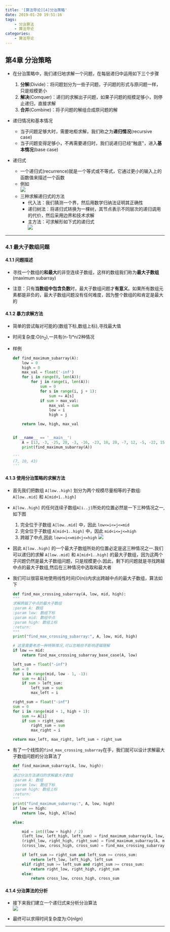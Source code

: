 ```yaml
---
title: '[算法导论][4]分治策略'
date: 2019-01-20 19:51:16
tags:
    - 分治算法
    - 算法导论
categories:
    - 算法导论
---
```

## 第4章 分治策略

- 在分治策略中，我们递归地求解一个问题，在每层递归中运用如下三个步骤
    1. **分解**(Divide)：将问题划分为一些子问题，子问题的形式与原问题一样，只是规模更小
    2. **解决**(Comquer)：递归的求解出子问题，如果子问题的规模足够小，则停止递归，直接求解
    3. **合并**(Combine)：将子问题的解组合成原问题的解

- 递归情况和基本情况
    - 当子问题足够大时，需要地柜求解，我们称之为**递归情况**(recursive case)
    - 当子问题变得足够小，不再需要递归时，我们说递归已经"触底"，进入**基本情况**(base case)

- 递归式
    - 一个递归式(recurrence)就是一个等式或不等式，它通过更小的输入上的函数值来描述一个函数
    - 例如  
    ![](src/递归式例子.png)
    - 三种求解递归式的方法
        - 代入法：我们猜测一个界，然后用数学归纳法证明其正确性
        - 递归树法：将递归式转换为一棵树，其节点表示不同层次的递归调用的代价，然后采用边界和技术求解
        - 主方法：可求解形如下式的递归式  
        ![](src/主方法递归式.png)
---
### 4.1 最大子数组问题

#### 4.1.1 问题描述

- 寻找一个数组的**和最大**的非空连续子数组，这样的数组我们称为**最大子数组**(maximum subarray)

- 注意：只有**当数组中包含负数**时，最大子数组问题才**有意义**。如果所有数组元素都是非负的，最大子数组问题没有任何难度，因为整个数组的和肯定是最大的

#### 4.1.2 暴力求解方法

- 简单的尝试每对可能的{数组下标,数组上标},寻找最大值

- 时间复杂度:O(n<sub>2</sub>),一共有(n-1)*n/2种情况

- 样例
    ````py
    def find_maximum_subarray(A):
        low = 0
        high = 0
        max_val = float('-inf')
        for i in range(0, len(A)):
            for j in range(i, len(A)):
                sum = 0
                for s in range(i, j + 1):
                    sum += A[s]
                if sum > max_val:
                    max_val = sum
                    low = i
                    high = j

        return low, high, max_val


    if __name__ == '__main__':
        A = [13, -3, -25, 20, -3, -16, -23, 18, 20, -7, 12, -5, -22, 15, -4, 7]
        print(find_maximum_subarray(A))
    
    '''
    (7, 10, 43)
    '''
    ````

#### 4.1.3 使用分治策略的求解方法

- 首先我们把数组 `A[low..high]` 划分为两个规模尽量相等的子数组: `A[low..mid]` 和 `A[mid+1..high]`

- `A[low..high]` 的任何连续子数组`A[i..j]`所处的位置必然是一下三种情况之一,如下图
    1. 完全位于子数组 `A[low..mid]` 中，因此 `low<=i<=j<=mid`
    2. 完全位于子数组 `A[mid+1..high]` 中，因此 `mid<i<=j<=high`
    3. 跨越了中点,因此 `low<=i<=mid<j<=high`
    ![](src/子数组的三种情况.png)

- 因此 `A[low..high]` 的一个最大子数组所处的位置必定是这三种情况之一.我们可以递归的求解 `A[low..mid]` 和 `A[mid+1..high]` 的最大子数组，因为这两个子问题仍然是最大子数组问题，只是规模更小.因此，剩下的问题就是寻找跨越中点的最大子数组,然后在三种情况中选取和最大者

- 我们可以很容易地使用线性时间(O(n))内求出跨越中点的最大子数组，算法如下
    ````py
    def find_max_crossing_subarray(A, low, mid, high):
    """
    求解跨越了中点的最大子数组
    :param A: 数组
    :param low: 数组下标
    :param mid: 数组中点
    :param high: 数组上标
    :return:
    """
    print("find_max_crossing_subarray:", A, low, mid, high)

    # 这里需要考虑一种特殊情况,可以忽略但不影响逻辑理解
    if low == mid:
        return find_max_crossing_subarray_base_case(A, low)

    left_sum = float("-inf")
    sum = 0
    for i in range(mid, low - 1, -1):
        sum += A[i]
        if sum > left_sum:
            left_sum = sum
            max_left = i

    right_sum = float("-inf")
    sum = 0
    for i in range(mid + 1, high + 1):
        sum += A[i]
        if sum > right_sum:
            right_sum = sum
            max_right = i

    return max_left, max_right, left_sum + right_sum
    ````
- 有了一个线性的`find_max_crossing_subarray`在手，我们就可以设计求解最大子数组问题的分治算法了
    ````py
    def find_maximum_subarray(A, low, high):
    """
    通过分治方法递归的求解最大子数组
    :param A: 数组
    :param low: 数组下标
    :param high: 数组上标
    :return:
    """
    print("find_maximum_subarray:", A, low, high)
    if low == high:
        return low, high, A[low]

    else:

        mid = int((low + high) / 2)
        (left_low, left_high, left_sum) = find_maximum_subarray(A, low, mid)
        (right_low, right_high, right_sum) = find_maximum_subarray(A, mid + 1, high)
        (cross_low, cross_high, cross_sum) = find_max_crossing_subarray(A, low, mid, high)

        if left_sum >= right_sum and left_sum >= cross_sum:
            return left_low, left_high, left_sum
        elif right_sum >= left_sum and right_sum >= cross_sum:
            return right_low, right_high, right_sum
        else:
            return cross_low, cross_high, cross_sum
    ````

#### 4.1.4 分治算法的分析

- 接下来我们建立一个递归式来分析分治算法  
    ![](src/分治法递归式.png)

- 最终可以求得时间复杂度为:O(nlgn)
---